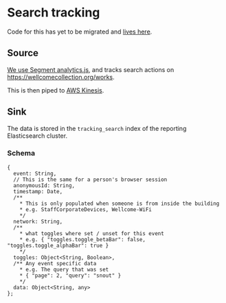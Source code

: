 # Search tracking

Code for this has yet to be migrated and [lives here](https://github.com/wellcometrust/search-logger).

## Source
[We use Segment analytics.js](https://segment.com/docs/sources/website/analytics.js/),
and tracks search actions on https://wellcomecollection.org/works.

This is then piped to [AWS Kinesis](https://aws.amazon.com/kinesis/).


## Sink
The data is stored in the `tracking_search` index of the reporting Elasticsearch cluster.

### Schema
```JS
{
  event: String,
  // This is the same for a person's browser session
  anonymousId: String,
  timestamp: Date,
  /**
    * This is only populated when someone is from inside the building
    * e.g. StaffCorporateDevices, Wellcome-WiFi
    */
  network: String,
  /**
    * what toggles where set / unset for this event
    * e.g. { "toggles.toggle_betaBar": false, "toggles.toggle_alphaBar": true }
    */
  toggles: Object<String, Boolean>,
  /** Any event specific data
    * e.g. The query that was set 
    * { "page": 2, "query": "snout" }
    */
  data: Object<String, any>
};
```



